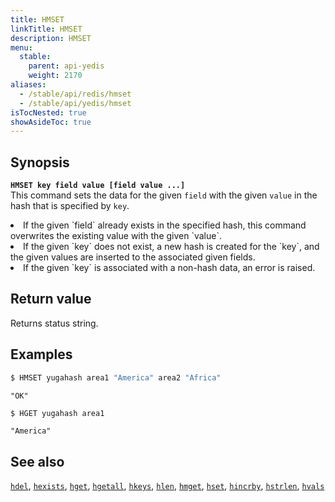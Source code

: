 ```yaml
---
title: HMSET
linkTitle: HMSET
description: HMSET
menu:
  stable:
    parent: api-yedis
    weight: 2170
aliases:
  - /stable/api/redis/hmset
  - /stable/api/yedis/hmset
isTocNested: true
showAsideToc: true
---
```


## Synopsis

<b>`HMSET key field value [field value ...]`</b><br>
This command sets the data for the given `field` with the given `value` in the hash that is specified by `key`.
<li>If the given `field` already exists in the specified hash, this command overwrites the existing value with the given `value`.</li>
<li>If the given `key` does not exist, a new hash is created for the `key`, and the given values are inserted to the associated given fields.</li>
<li>If the given `key` is associated with a non-hash data, an error is raised.</li>

## Return value

Returns status string.

## Examples

```sh
$ HMSET yugahash area1 "America" area2 "Africa"
```

```
"OK"
```

```sh
$ HGET yugahash area1
```

```
"America"
```

## See also

[`hdel`](../hdel/), [`hexists`](../hexists/), [`hget`](../hget/), [`hgetall`](../hgetall/), [`hkeys`](../hkeys/), [`hlen`](../hlen/), [`hmget`](../hmget/), [`hset`](../hset/), [`hincrby`](../hincrby/), [`hstrlen`](../hstrlen/), [`hvals`](../hvals/)
